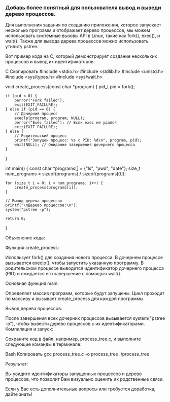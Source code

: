 ### Добавь более понятный для пользователя вывод и выведи дерево процессов.

Для выполнения задания по созданию приложения, которое запускает несколько программ и отображает дерево процессов, мы можем использовать системные вызовы API в Linux, такие как fork(), exec(), и wait(). Также для вывода дерева процессов можно использовать утилиту pstree.

Вот пример кода на C, который демонстрирует создание нескольких процессов и вывод их идентификаторов:

C
Скопировать
#include <stdio.h>
#include <stdlib.h>
#include <unistd.h>
#include <sys/types.h>
#include <sys/wait.h>

void create_process(const char *program) {
    pid_t pid = fork();

    if (pid < 0) {
        perror("Fork failed");
        exit(EXIT_FAILURE);
    } else if (pid == 0) {
        // Дочерний процесс
        execlp(program, program, NULL);
        perror("Exec failed"); // Если exec не удался
        exit(EXIT_FAILURE);
    } else {
        // Родительский процесс
        printf("Запущен процесс: %s с PID: %d\n", program, pid);
        wait(NULL); // Ожидание завершения дочернего процесса
    }
}

int main() {
    const char *programs[] = {"ls", "pwd", "date"};
    size_t num_programs = sizeof(programs) / sizeof(programs[0]);

    for (size_t i = 0; i < num_programs; i++) {
        create_process(programs[i]);
    }

    // Вывод дерева процессов
    printf("\nДерево процессов:\n");
    system("pstree -p");

    return 0;
}

Объяснение кода:

Функция create_process:

Использует fork() для создания нового процесса.
В дочернем процессе вызывается execlp(), чтобы запустить указанную программу.
В родительском процессе выводится идентификатор дочернего процесса (PID) и ожидается его завершение с помощью wait().

Основная функция main:

Определяет массив программ, которые будут запущены.
Цикл проходит по массиву и вызывает create_process для каждой программы.

Вывод дерева процессов:

После завершения всех дочерних процессов вызывается system("pstree -p"), чтобы вывести дерево процессов с их идентификаторами.
Компиляция и запуск:

Сохраните код в файл, например, process_tree.c, и выполните следующие команды в терминале:

Bash
Копировать
gcc process_tree.c -o process_tree
./process_tree

Результат:

Вы увидите идентификаторы запущенных процессов и дерево процессов, что позволит Вам визуально оценить их родственные связи.

Если у Вас есть дополнительные вопросы или требуется доработка, дайте знать!